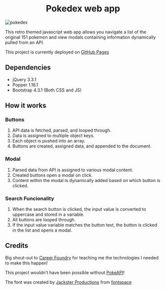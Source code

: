 <h1 align="center">Pokedex web app</h1>

![pokedex](https://github.com/Tristan-Lewis/Pokedex/assets/94727522/6da38481-4265-4546-9534-98af13b32d3b)


This retro themed javascript web app allows you navigate a list of the original 151 pokemon and view modals containing information dynamically pulled from an API.

This project is currently deployed on [GitHub Pages](https://majestysfiend.github.io/Pokedex/)

## Dependencies

- jQuery 3.3.1
- Popper 1.16.1
- Bootstrap 4.3.1 (Both CSS and JS)

## How it works

### Buttons

1. API data is fetched, parsed, and looped through.
2. Data is assigned to multiple object keys.
3. Each object is pushed into an array.
4. Buttons are created, assigned data, and appended to the document.

### Modal

1. Parsed data from API is assigned to various modal content.
2. Created buttons open a modal on click.
3. Content within the modal is dynamically added based on which button is clicked.

### Search Funcionality

1. When the search button is clicked, the input value is converted to uppercase and stored in a variable.
2. All buttons are looped through.
3. If the input value variable matches the button text, the button is clicked in the list and opens a modal.

## Credits

Big shout-out to [Career Foundry](https://careerfoundry.com/) for teaching me the technologies I needed to make this happen!

This project wouldn't have been possible without [PokeAPI](https://pokeapi.co/)!

The font was created by [Jackster Productions](https://www.fontspace.com/jackster-productions) from [fontspace](https://www.fontspace.com/)







 
